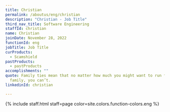 ```yaml
---
title: Christian
permalink: /aboutus/eng/christian
description: "Christian - Job Title"
third_nav_title: Software Engineering
staffId: christian
name: Christian
joinDate: November 28, 2022
functionId: eng
jobTitle: Job Title
curProducts:
  - Scamshield
pastProducts:
  - pastProducts
accomplishments: ""
quote: Family ties mean that no matter how much you might want to run from your
  family, you can’t.
linkedinId: christian

---
```


{% include staff.html staff=page color=site.colors.function-colors.eng %}

